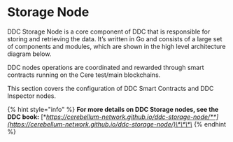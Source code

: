 # Storage Node

DDC Storage Node is a core component of DDC that is responsible for storing and retrieving the data. It’s written in Go and consists of a large set of components and modules, which are shown in the high level architecture diagram below.

DDC nodes operations are coordinated and rewarded through smart contracts running on the Cere test/main blockchains.

This section covers the configuration of DDC Smart Contracts and DDC Inspector nodes.

{% hint style="info" %}
**For more details on DDC Storage nodes, see the DDC book:** [**https://cerebellum-network.github.io/ddc-storage-node/**](https://cerebellum-network.github.io/ddc-storage-node/)\*\*\*\*
{% endhint %}

